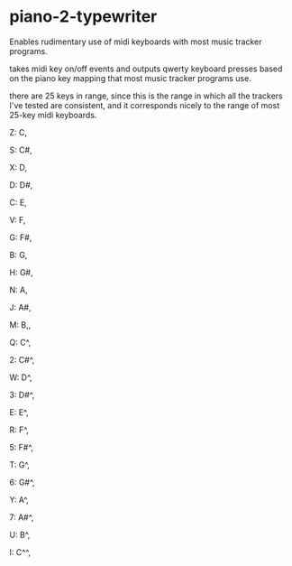 # piano-2-typewriter
Enables rudimentary use of midi keyboards with most music tracker programs. 


takes midi key on/off events and outputs qwerty keyboard presses based on the piano key mapping that most music tracker programs use.

there are 25 keys in range, since this is the range in which all the trackers I've tested are consistent,
and it corresponds nicely to the range of most 25-key midi keyboards.

Z:   C,

S:   C#,

X:   D,

D:   D#,

C:   E,

V:   F,

G:   F#,

B:   G,

H:   G#,

N:   A,

J:   A#,

M:   B,,

Q:   C^,

2:   C#^,


W:   D^,

3:   D#^,

E:   E^,

R:   F^,

5:   F#^,

T:   G^,

6:   G#^,

Y:   A^,

7:   A#^,

U:   B^,

I:   C^^,


